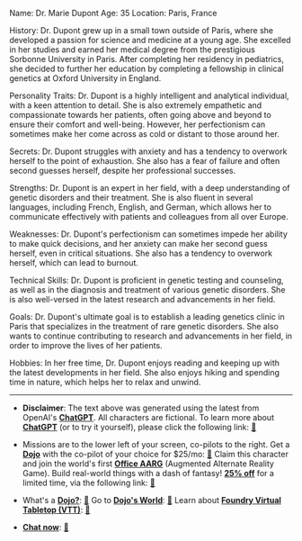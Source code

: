 Name: Dr. Marie Dupont
Age: 35
Location: Paris, France

History:
Dr. Dupont grew up in a small town outside of Paris, where she developed a passion for science and medicine at a young age. She excelled in her studies and earned her medical degree from the prestigious Sorbonne University in Paris. After completing her residency in pediatrics, she decided to further her education by completing a fellowship in clinical genetics at Oxford University in England.

Personality Traits:
Dr. Dupont is a highly intelligent and analytical individual, with a keen attention to detail. She is also extremely empathetic and compassionate towards her patients, often going above and beyond to ensure their comfort and well-being. However, her perfectionism can sometimes make her come across as cold or distant to those around her.

Secrets:
Dr. Dupont struggles with anxiety and has a tendency to overwork herself to the point of exhaustion. She also has a fear of failure and often second guesses herself, despite her professional successes.

Strengths:
Dr. Dupont is an expert in her field, with a deep understanding of genetic disorders and their treatment. She is also fluent in several languages, including French, English, and German, which allows her to communicate effectively with patients and colleagues from all over Europe.

Weaknesses:
Dr. Dupont's perfectionism can sometimes impede her ability to make quick decisions, and her anxiety can make her second guess herself, even in critical situations. She also has a tendency to overwork herself, which can lead to burnout.

Technical Skills:
Dr. Dupont is proficient in genetic testing and counseling, as well as in the diagnosis and treatment of various genetic disorders. She is also well-versed in the latest research and advancements in her field.

Goals:
Dr. Dupont's ultimate goal is to establish a leading genetics clinic in Paris that specializes in the treatment of rare genetic disorders. She also wants to continue contributing to research and advancements in her field, in order to improve the lives of her patients.

Hobbies:
In her free time, Dr. Dupont enjoys reading and keeping up with the latest developments in her field. She also enjoys hiking and spending time in nature, which helps her to relax and unwind.
 

---
* **Disclaimer**: The text above was generated using the latest from OpenAI's [**ChatGPT**](https://openai.com/blog/chatgpt/).  All characters are fictional.  To learn more about [**ChatGPT**](https://openai.com/blog/chatgpt/) (or to try it yourself), please click the following link: [:closed_book:](https://openai.com/blog/chatgpt/)

* Missions are to the lower left of your screen, co-pilots to the right. Get a [**Dojo**](https://workmates.live/marketplace) with the co-pilot of your choice for $25/mo: [:green_book:](https://workmates.live/marketplace) Claim this character and join the world's first [**Office AARG**](https://dojos.world) (Augmented Alternate Reality Game). Build real-world things with a dash of fantasy! [**25% off**](https://blog.workmates.live/deal-on-a-dojo) for a limited time, via the following link: [:green_book:](https://blog.workmates.live/deal-on-a-dojo) 

* What's a [**Dojo?**](https://workdojos.com): [:blue_book:](https://workdojos.com)  Go to [**Dojo's World**](https://dojos.world): [:blue_book:](https://dojos.world)  Learn about [**Foundry Virtual Tabletop (VTT)**](https://foundryvtt.com): [:closed_book:](https://foundryvtt.com/)

* [**Chat now**](https://chat.workmates.live/channel/support): [:ledger:](https://chat.workmates.live/channel/support)